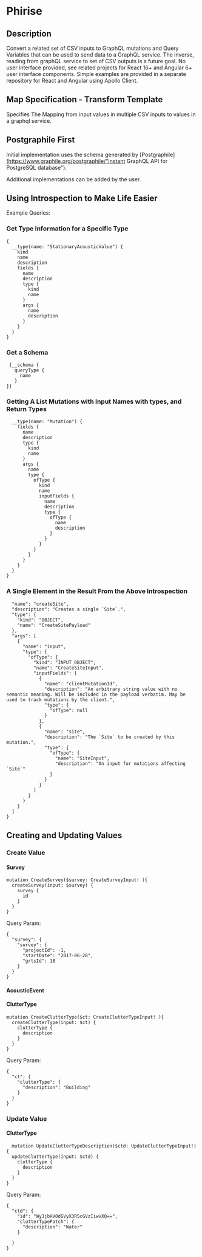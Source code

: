 # Phirise

## Description

Convert a related set of CSV inputs to GraphQL mutations and Query Variables that can be used to send data to a GraphQL service.  The inverse, reading from graphQL service to set of CSV outputs is a future goal.  No user interface provided, see related projects for React 16+ and Angular 6+ user interface components.  Simple examples are provided in a separate repository for React and Angular using Apollo Client.

## Map Specification - Transform Template

Specifies The Mapping from input values in multiple CSV inputs to values in a graphql service.

## Postgraphile First

Initial implementation uses the schema generated by [Postgraphile](https://www.graphile.org/postgraphile/"Instant GraphQL API for PostgreSQL database").  

Additional implementations can be added by the user.

## Using Introspection to Make Life Easier

Example Queries:

### Get Type Information for a Specific Type

```
{
  __type(name: "StationaryAcousticValue") {
    kind
    name
    description
    fields {
      name
      description
      type {
        kind
        name
      }
      args {
        name
        description
      }
    }
  }
}
```


### Get a Schema

```
 {__schema {
   queryType {
     name
   }
}}
```

### Getting A  List Mutations with Input Names with types, and Return Types

```{
  __type(name: "Mutation") {
    fields {
      name
      description
      type {
        kind
        name
      }
      args {
        name
        type {
          ofType {
            kind
            name
            inputFields {
              name
              description
              type {
                ofType {
                  name
                  description
                }
              }
            }
          }
        }
      }
    }
  }
}
```

### A Single Element in the Result From the Above Introspection

```{
  "name": "createSite",
  "description": "Creates a single `Site`.",
  "type": {
    "kind": "OBJECT",
    "name": "CreateSitePayload"
  },
  "args": [
    {
      "name": "input",
      "type": {
        "ofType": {
          "kind": "INPUT_OBJECT",
          "name": "CreateSiteInput",
          "inputFields": [
            {
              "name": "clientMutationId",
              "description": "An arbitrary string value with no semantic meaning. Will be included in the payload verbatim. May be used to track mutations by the client.",
              "type": {
                "ofType": null
              }
            },
            {
              "name": "site",
              "description": "The `Site` to be created by this mutation.",
              "type": {
                "ofType": {
                  "name": "SiteInput",
                  "description": "An input for mutations affecting `Site`"
                }
              }
            }
          ]
        }
      }
    }
  ]
}
```

## Creating and Updating Values

### Create Value

#### Survey

```
mutation CreateSurvey($survey: CreateSurveyInput! ){
  createSurvey(input: $survey) {
    survey {
      id
    }
  }
}
```

Query Param:

```
{
  "survey": {
    "survey": {
      "projectId": -1,
      "startDate": "2017-06-28",
      "grtsId": 18
    }
  }
}
```

#### AcousticEvent



#### ClutterType

```
mutation CreateClutterType($ct: CreateClutterTypeInput! ){
  createClutterType(input: $ct) {
    clutterType {
      description
    }
  }
}
```

Query Param:

```
{
  "ct": {
    "clutterType": {
      "description": "Building"
    }
  }
}
```



### Update Value

#### ClutterType

```
  mutation UpdateClutterTypeDescription($ctd: UpdateClutterTypeInput!) {
  updateClutterType(input: $ctd) {
    clutterType {
      description
    }
  }
}
```

Query Param:

```
{
  "ctd": {
    "id": "WyJjbHV0dGVyX3R5cGVzIiwxXQ==",
    "clutterTypePatch": {
      "description": "Water"
    }

  }
}
```
